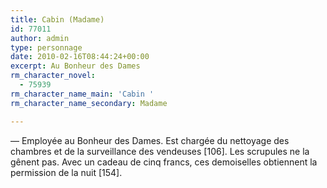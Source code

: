 ```yaml
---
title: Cabin (Madame)
id: 77011
author: admin
type: personnage
date: 2010-02-16T08:44:24+00:00
excerpt: Au Bonheur des Dames
rm_character_novel:
  - 75939
rm_character_name_main: 'Cabin '
rm_character_name_secondary: Madame

---
```

— Employée au Bonheur des Dames. Est chargée du nettoyage des chambres et de la surveillance des vendeuses [106]. Les scrupules ne la gênent pas. Avec un cadeau de cinq francs, ces demoiselles obtiennent la permission de la nuit [154]. 